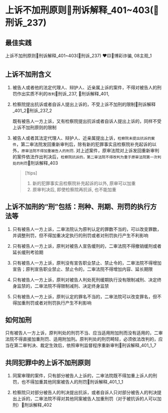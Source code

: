 # 上诉不加刑原则🚪刑诉解释_401~403(🚪刑诉_237) 

## 最佳实践

上诉不加刑原则🚪刑诉解释_401~403(🚪刑诉_237) ❤️🟨🚪博彩诈骗, 08主观_1



## 上诉不加刑含义

1. 被告人或者他的法定代理人、辩护人、近亲属上诉的案件，不得对被告人的刑罚作出实质不利的`改判`🚪刑诉_237, 🚪刑诉解释_401,

3. 检察院提出抗诉或者自诉人提出上诉的，不受上诉不加刑的限制🚪刑诉解释_401_2🚪刑诉_237_2

    既有被告人一方上诉，又有检察院提出抗诉或者自诉人提出上诉的，同样不受上诉不加刑原则的限制

2. 被告人或者其法定代理人、辩护人、近亲属提出上诉，`检察院未提出抗诉的案件`，第二审法院发回重新审判后，除有新的犯罪事实且检察院补充起诉的以外，`原审法院不得加重被告人的刑罚`. 对上述案件，原审法院对上诉发回重新审判的案件依法作出判决后，`检察院抗诉的，第二审法院不得改判为重于原审法院第一次判处的刑罚`🚪刑诉解释_403

    > [!tips]
    > 1. 新的犯罪事实且检察院补充起诉的以外, 原审可以加重
    > 2. 原审判决后, 即使检察院再抗诉, 也不能加重



## 上诉不加刑的“刑”包括：刑种、刑期、刑罚的执行方法等

1. 只有被告人一方上诉，二审法院认为原判认定的罪数不当的，可以改变罪数，并调整刑罚，但不得加重决定执行的刑罚或者对刑罚执行产生不利影响

2. 只有被告人一方上诉，原判对被告人宣告缓刑的，二审法院不得撤销缓刑或者延长缓刑考验期

3. 只有被告人一方上诉，原判没有宣告职业禁止、禁止令的，二审法院不得增加宣告；原判宣告职业禁止、禁止令的，二审法院不得增加内容、延长期限

4. 只有被告人一方上诉，原判对被告人判处死刑缓期执行没有限制减刑、决定终身监禁的，二审法院不得限制减刑、决定终身监禁

5. 只有被告人一方上诉，原判认定的罪名不当的，二审法院可以改变罪名，但不得加重刑罚或者对刑罚执行产生不利影响

## 如何加刑

只有被告人一方上诉，原判判处的刑罚不当、应当适用附加刑而没有适用的，二审法院不得直接加重刑罚、适用附加刑。原判判处的刑罚畸轻，必须依法改判的，应当在第二审判决、裁定生效后，依照审判监督程序重新审判🚪刑诉解释_401_1_7

## 共同犯罪中的上诉不加刑原则

1. 同案审理的案件，只有部分被告人上诉的，二审法院既不得加重上诉人的刑罚，也不得加重其他同案被告人的刑罚🚪刑诉解释_401_1_1

2. 检察院只对部分被告人的判决提出抗诉，或者自诉人只对部分被告人的判决提出上诉的，二审法院不得对其他同案被告人加重刑罚（对于被抗诉的人可以加刑）🚪刑诉解释_402


